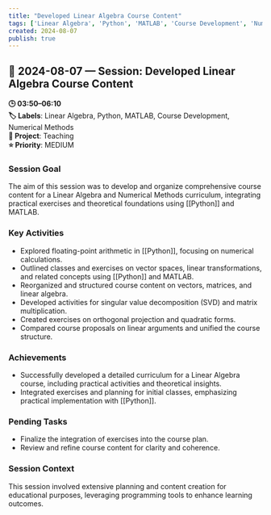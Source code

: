 ```yaml
---
title: "Developed Linear Algebra Course Content"
tags: ['Linear Algebra', 'Python', 'MATLAB', 'Course Development', 'Numerical Methods']
created: 2024-08-07
publish: true
---
```


## 📅 2024-08-07 — Session: Developed Linear Algebra Course Content

**🕒 03:50–06:10**  
**🏷️ Labels**: Linear Algebra, Python, MATLAB, Course Development, Numerical Methods  
**📂 Project**: Teaching  
**⭐ Priority**: MEDIUM  


### Session Goal
The aim of this session was to develop and organize comprehensive course content for a Linear Algebra and Numerical Methods curriculum, integrating practical exercises and theoretical foundations using [[Python]] and MATLAB.

### Key Activities
- Explored floating-point arithmetic in [[Python]], focusing on numerical calculations.
- Outlined classes and exercises on vector spaces, linear transformations, and related concepts using [[Python]] and MATLAB.
- Reorganized and structured course content on vectors, matrices, and linear algebra.
- Developed activities for singular value decomposition (SVD) and matrix multiplication.
- Created exercises on orthogonal projection and quadratic forms.
- Compared course proposals on linear arguments and unified the course structure.

### Achievements
- Successfully developed a detailed curriculum for a Linear Algebra course, including practical activities and theoretical insights.
- Integrated exercises and planning for initial classes, emphasizing practical implementation with [[Python]].

### Pending Tasks
- Finalize the integration of exercises into the course plan.
- Review and refine course content for clarity and coherence.

### Session Context
This session involved extensive planning and content creation for educational purposes, leveraging programming tools to enhance learning outcomes.
